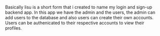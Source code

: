 Basically lisu is a short form that i created to name my login and sign-up backend app. In this app we have the 
admin and the users, the admin can add users to the database and also 
users can create their own accounts. Users can be authenicated to their respective accounts to view their profiles. 

